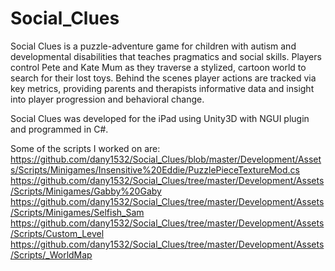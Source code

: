 # Social_Clues

Social Clues is a puzzle-adventure game for children with autism and developmental disabilities that teaches pragmatics and social skills. Players control Pete and Kate Mum as they traverse a stylized, cartoon world to search for their lost toys. Behind the scenes player actions are tracked via key metrics, providing parents and therapists informative data and insight into player progression and behavioral change.

Social Clues was developed for the iPad using Unity3D with NGUI plugin and programmed in C#. 

Some of the scripts I worked on are:
https://github.com/dany1532/Social_Clues/blob/master/Development/Assets/Scripts/Minigames/Insensitive%20Eddie/PuzzlePieceTextureMod.cs
https://github.com/dany1532/Social_Clues/tree/master/Development/Assets/Scripts/Minigames/Gabby%20Gaby
https://github.com/dany1532/Social_Clues/tree/master/Development/Assets/Scripts/Minigames/Selfish_Sam
https://github.com/dany1532/Social_Clues/tree/master/Development/Assets/Scripts/Custom_Level
https://github.com/dany1532/Social_Clues/tree/master/Development/Assets/Scripts/_WorldMap
